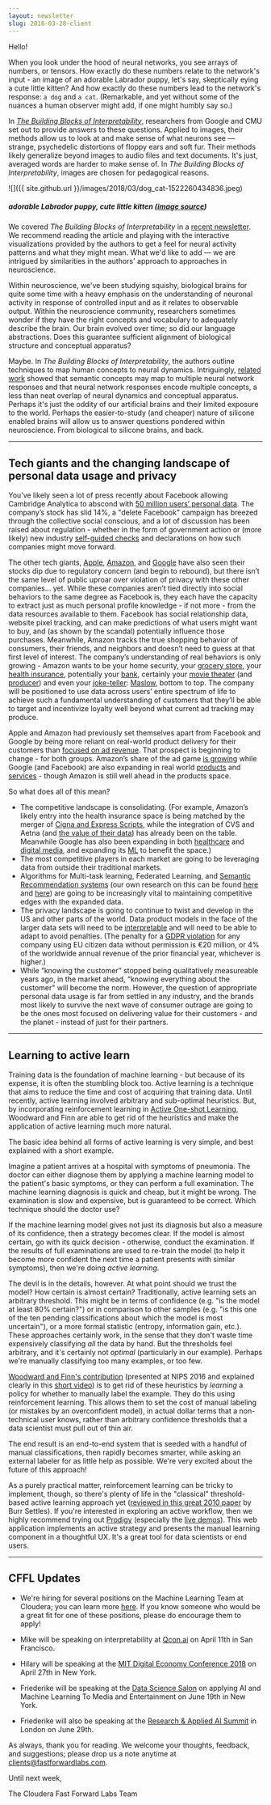```yaml
---
layout: newsletter
slug: 2018-03-28-client
---
```


Hello!

When you look under the hood of neural networks, you see arrays of numbers, or tensors. How exactly do these numbers relate to the network's input - an image of an adorable Labrador puppy, let's say, skeptically eying a cute little kitten? And how exactly do these numbers lead to the network's response: `a dog` and `a cat`. (Remarkable, and yet without some of the nuances a human observer might add, if one might humbly say so.) 

In [*The Building Blocks of Interpretability*](https://distill.pub/2018/building-blocks/), researchers from Google and CMU set out to provide answers to these questions. Applied to images, their methods allow us to look at and make sense of what neurons see — strange, psychedelic distortions of floppy ears and soft fur. Their methods likely generalize beyond images to audio files and text documents. It's just, averaged words are harder to make sense of. In *The Building Blocks of Interpretability*, images are chosen for pedagogical reasons.

![]({{ site.github.url }}/images/2018/03/dog_cat-1522260434836.jpeg)
##### adorable Labrador puppy, cute little kitten ([image source](https://distill.pub/2018/building-blocks/))

We covered *The Building Blocks of Interpretability* in a [recent newsletter](http://blog.fastforwardlabs.com/newsletters/2018-03-14-client.html). We recommend reading the article and playing with the interactive visualizations provided by the authors to get a feel for neural activity patterns and what they might mean. What we'd like to add — we are intrigued by similarities in the authors' approach to approaches in neuroscience. 

Within neuroscience, we've been studying squishy, biological brains for quite some time with a heavy emphasis on the understanding of neuronal activity in response of controlled input and as it relates to observable output. Within the neuroscience community, researchers sometimes wonder if they have the right concepts and vocabulary to adequately describe the brain. Our brain evolved over time; so did our language abstractions. Does this guarantee sufficient alignment of biological structure and conceptual apparatus?

Maybe. In *The Building Blocks of Interpretability*, the authors outline techniques to map human concepts to neural dynamics. Intriguingly, [related work](https://arxiv.org/pdf/1801.03454.pdf) showed that semantic concepts may map to multiple neural network responses and that neural network responses encode multiple concepts, a less than neat overlap of neural dynamics and conceptual apparatus. Perhaps it's just the oddity of our artificial brains and their limited exposure to the world. Perhaps the easier-to-study (and cheaper) nature of silicone enabled brains will allow us to answer questions pondered within neuroscience. From biological to silicone brains, and back.

---

## Tech giants and the changing landscape of personal data usage and privacy

You’ve likely seen a lot of press recently about Facebook allowing Cambridge Analytica to abscond with [50 million users’ personal data](https://www.wired.com/story/wired-facebook-cambridge-analytica-coverage/). The company’s stock has slid 14%, a "delete Facebook" campaign has breezed through the collective social conscious, and a lot of discussion has been raised about regulation - whether in the form of government action or (more likely) new industry [self-guided checks](https://digiday.com/media/googles-gdpr-consent-plan-template-tech-giants/) and declarations on how such companies might move forward. 

The other tech giants, [Apple](https://www.google.com/search?q=apple+stock&ie=utf-8&oe=utf-8&client=firefox-b-1-ab), [Amazon](https://www.google.com/search?client=firefox-b-1-ab&ei=nMa5WofLKtLSjwONzpSACQ&q=amazon+stock&oq=amazon+stock&gs_l=psy-ab.3..0i131i67k1j0i131k1j0l3j0i131k1j0l2.63226.63992.0.64972.5.5.0.0.0.0.154.452.0j3.3.0....0...1..64.psy-ab..2.3.452...0i7i30k1.0.GXs3ItXK50c), and [Google](https://www.google.com/search?client=firefox-b-1-ab&ei=3sa5WrC5OpmWjQP37ImwCw&q=google+stock&oq=google+stock&gs_l=psy-ab.3..0i131i67k1j0i131k1l2j0l2j0i67k1j0l2.65304.65970.0.66292.6.6.0.0.0.0.186.496.0j3.3.0....0...1.1.64.psy-ab..3.3.496...0i7i30k1.0.dESRK_waf1Y) have also seen their stocks dip due to regulatory concern (and begin to rebound), but there isn’t the same level of public uproar over violation of privacy with these other companies... yet. While these companies aren’t tied directly into social behaviors to the same degree as Facebook is, they each have the capacity to extract just as much personal profile knowledge - if not more - from the data resources available to them. Facebook has social relationship data, website pixel tracking, and can make predictions of what users might want to buy, and (as shown by the scandal) potentially influence those purchases. Meanwhile, Amazon tracks the true shopping behavior of consumers, their friends, and neighbors and doesn’t need to guess at that first level of interest. The company’s understanding of real behaviors is only growing - Amazon wants to be your home security, your [grocery store](https://www.amazon.com/b?ie=UTF8&node=17235386011), your [health insurance](https://www.cnbc.com/2018/01/30/amazon-berkshire-hathaway-and-jpmorgan-chase-to-partner-on-us-employee-health-care.html), potentially your [bank](http://money.cnn.com/2018/03/05/investing/amazon-jpmorgan-chase-banks-checking-accounts/index.html), certainly your [movie theater](https://www.amazon.com/Movies/b?ie=UTF8&node=2858905011) (and [producer](https://studios.amazon.com/)) and even your [joke-teller](http://www.businessinsider.com/eleven-jokes-that-show-off-amazon-alexas-sense-of-humor-2017-10): [Maslow](https://www.simplypsychology.org/maslow.html), bottom to top. The company will be positioned to use data across users’ entire spectrum of life to achieve such a fundamental understanding of customers that they’ll be able to target and incentivize loyalty well beyond what current ad tracking may produce. 

Apple and Amazon had previously set themselves apart from Facebook and Google by being more reliant on real-world product delivery for their customers than [focused on ad revenue](http://www.wired.co.uk/article/big-four-data-facebook-google-apple-amazon-privacy). That prospect is beginning to change - for both groups. Amazon’s share of the ad game [is growing](https://mindstreammedia.com/tldr-roundup-facebook-data-controversy-googles-e-commerce-move-amazons-rising-value/) while Google (and Facebook) are also expanding in real world [products](https://www.reuters.com/article/us-google-retail-exclusive/exclusive-where-can-i-buy-google-makes-push-to-turn-product-searches-into-cash-idUSKBN1GV0B0) and [services](https://techcrunch.com/2017/09/28/facebook-partners-with-ziprecruiter-and-more-aggregators-as-it-ramps-up-in-jobs/) - though Amazon is still well ahead in the products space. 

So what does all of this mean? 
* The competitive landscape is consolidating. (For example, Amazon’s likely entry into the health insurance space is being matched by the merger of [Cigna and Express Scripts](https://www.cnbc.com/2018/03/08/amazon-entry-into-health-care-narrows-with-cigna-express-scripts-deal.html), while the integration of CVS and Aetna (and [the value of their data](https://www.washingtonpost.com/news/wonk/wp/2018/03/26/cvs-aetna-wants-be-in-your-neighborhood-because-zip-codes-powerfully-shape-peoples-health/?utm_term=.b1f3e2751a32)) has already been on the table. Meanwhile Google has also been expanding in both [healthcare](https://www.healthcaredive.com/news/alphabets-verily-seeks-collaboration-with-health-insurers/518046/) and [digital media](http://adage.com/article/digital/google-sweeten-publisher-deals-tech-woos-media/312824/), and expanding its [ML](https://cloud.google.com/solutions/media-entertainment/) to benefit the space.)
* The most competitive players in each market are going to be leveraging data from outside their traditional markets. 
* Algorithms for Multi-task learning, Federated Learning, and [Semantic Recommendation systems](https://arxiv.org/pdf/1709.09973.pdf) (our own research on this can be found [here](http://blog.fastforwardlabs.com/2018/01/22/exploring-recommendation-systems.html) and [here](https://www.fastforwardlabs.com/research/FF07)) are going to be increasingly vital to maintaining competitive edges with the expanded data. 
* The privacy landscape is going to continue to twist and develop in the US and other parts of the world. Data product models in the face of the larger data sets will need to be [interpretable](http://blog.fastforwardlabs.com/2017/09/11/interpretability-webinar.html) and will need to be able to adapt to avoid penalties. (The penalty for a [GDPR violation](https://www.gdpreu.org/compliance/fines-and-penalties/) for any company using EU citizen data without permission is €20 million, or 4% of the worldwide annual revenue of the prior financial year, whichever is higher.)
* While “knowing the customer” stopped being qualitatively measureable years ago, in the market ahead, “knowing everything about the customer" will become the norm. However, the question of appropriate personal data usage is far from settled in any industry, and the brands most likely to survive the next wave of consumer outrage are going to be the ones most focused on delivering value for their customers - and the planet - instead of just for their partners. 

---

## Learning to active learn

Training data is the foundation of machine learning - but because of its
expense, it is often the stumbling block too. Active learning is a technique
that aims to reduce the time and cost of acquiring that training data. Until
recently, active learning involved arbitrary and sub-optimal heuristics. But,
by incorporating reinforcement learning in [Active One-shot
Learning](https://arxiv.org/abs/1702.06559), Woodward and Finn are able to get
rid of the heuristics and make the application of active learning much more
natural.

The basic idea behind all forms of active learning is very simple, and best
explained with a short example.

Imagine a patient arrives at a hospital with symptoms of pneumonia. The doctor
can either diagnose them by applying a machine learning model to the patient's
basic symptoms, or they can perform a full examination. The machine learning
diagnosis is quick and cheap, but it might be wrong. The examination is slow
and expensive, but is guaranteed to be correct. Which technique should the
doctor use?

If the machine learning model gives not just its diagnosis but also a measure
of its confidence, then a strategy becomes clear. If the model is almost
certain, go with its quick decision - otherwise, conduct the examination. If
the results of full examinations are used to re-train the model (to help it
become more confident the next time a patient presents with similar symptoms), then
we're doing _active learning_.

The devil is in the details, however. At what point should we trust the model?
How certain is almost certain? Traditionally, active learning sets an arbitrary
threshold. This might be in terms of confidence (e.g. "is the model at least
80% certain?") or in comparison to other samples (e.g. "is this one of the ten
pending classifications about which the model is most uncertain"), or a more
formal statistic (entropy, information gain, etc.). These approaches certainly
work, in the sense that they don't waste time expensively classifying _all_ the
data by hand. But the thresholds feel arbitrary, and it's certainly not
_optimal_ (particularly in our example). Perhaps we're manually classifying too many examples, or too few.

[Woodward and Finn's contribution](https://arxiv.org/abs/1702.06559) (presented
at NIPS 2016 and explained clearly in this [short
video](https://www.youtube.com/watch?v=CzQSQ_0Z-QU)) is to get rid of these
heuristics by _learning_ a policy for whether to manually label the example.
They do this using reinforcement learning. This allows them to set the cost of
manual labeling (or mistakes by an overconfident model), in actual dollar terms
that a non-technical user knows, rather than arbitrary confidence thresholds
that a data scientist must pull out of thin air.

The end result is an end-to-end system that is seeded with a handful of manual
classifications, then rapidly becomes smarter, while asking an external labeler
for as little help as possible. We're very excited about the future of this
approach!

As a purely practical matter, reinforcement learning can be tricky to implement,
though, so there's plenty of life in the "classical" threshold-based active
learning approach yet ([reviewed in this great 2010
paper](http://burrsettles.com/pub/settles.activelearning.pdf) by Burr Settles).
If you're interested in exploring an active workflow, then we highly recommend
trying out [Prodigy](https://prodi.gy/) (especially the [live
demos](https://prodi.gy/demo?view_id=objectdet)). This web application
implements an active strategy and presents the manual learning component in a
thoughtful UX. It's a great tool for data scientists or end users.

---

## CFFL Updates

* We're hiring for several positions on the Machine Learning Team at Cloudera; you can learn more [here](http://blog.fastforwardlabs.com/2018/03/21/join-the-machine-learning-team-at-cloudera.html).  If you know someone who would be a great fit for one of these positions, please do encourage them to apply!

* Mike will be speaking on interpretability at [Qcon.ai](https://qcon.ai/) on April 11th in San Francisco.

* Hilary will be speaking at the [MIT Digital Economy Conference 2018](http://mitsloan.mit.edu/alumni/events/2018-new-york-ide-conference/) on April 27th in New York.

* Friederike will be speaking at the [Data Science Salon](https://www.eventbrite.com/e/data-science-salon-nyc-tickets-40072527007) on applying AI and Machine Learning To Media and Entertainment on June 19th in New York.

* Friederike will also be speaking at the [Research & Applied AI Summit](https://raais.co/) in London on June 29th.

As always, thank you for reading. We welcome your thoughts, feedback, and suggestions; please drop us a note anytime at clients@fastforwardlabs.com.

Until next week,

The Cloudera Fast Forward Labs Team
